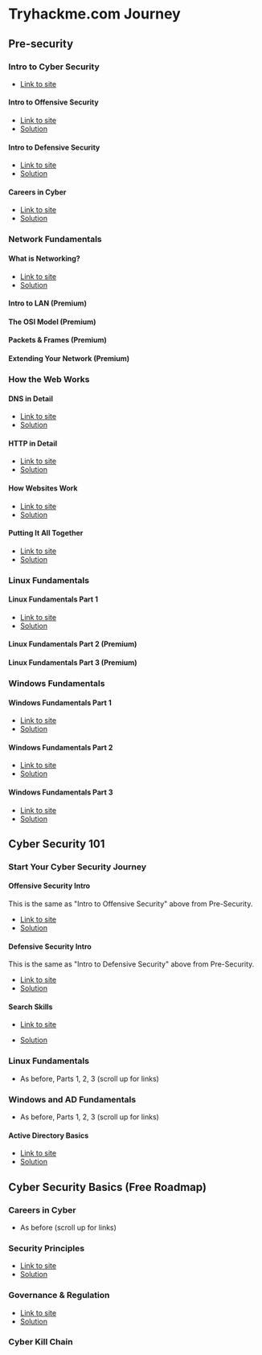 # Tryhackme.com Journey

## Pre-security

### Intro to Cyber Security

- [Link to site](https://tryhackme.com/r/module/introduction-to-cyber-security)

#### Intro to Offensive Security

- [Link to site](https://tryhackme.com/r/room/introtooffensivesecurity)
- [Solution](01-pre-security/01-intro-to-cyber-security/01-intro-to-offensive-security.md)

#### Intro to Defensive Security

- [Link to site](https://tryhackme.com/r/room/introtooffensivesecurity)
- [Solution](01-pre-security/01-intro-to-cyber-security/02-intro-to-defensive-security.md)

#### Careers in Cyber

- [Link to site](https://tryhackme.com/r/room/careersincyber)
- [Solution](01-pre-security/01-intro-to-cyber-security/03-careers-in-cyber.md)

### Network Fundamentals

#### What is Networking?

- [Link to site](https://tryhackme.com/r/room/whatisnetworking)
- [Solution](01-pre-security/02-network-fundamentals/01-what-is-networking.md)

#### Intro to LAN (Premium)

#### The OSI Model (Premium)

#### Packets & Frames (Premium)

#### Extending Your Network (Premium)

### How the Web Works

#### DNS in Detail

- [Link to site](https://tryhackme.com/r/room/dnsindetail)
- [Solution](01-pre-security/03-how-the-web-works/01-dns-in-detail.md)

#### HTTP in Detail

- [Link to site](https://tryhackme.com/r/room/httpindetail)
- [Solution](01-pre-security/03-how-the-web-works/02-http-in-detail.md)

#### How Websites Work

- [Link to site](https://tryhackme.com/r/room/howwebsiteswork)
- [Solution](01-pre-security/03-how-the-web-works/03-how-websites-work.md)

#### Putting It All Together

- [Link to site](https://tryhackme.com/r/room/puttingitalltogether)
- [Solution](01-pre-security/03-how-the-web-works/04-putting-it-all-together.md)

### Linux Fundamentals

#### Linux Fundamentals Part 1

- [Link to site](https://tryhackme.com/r/room/linuxfundamentalspart1)
- [Solution](01-pre-security/04-linux-fundamentals/01-part-1.md)

#### Linux Fundamentals Part 2 (Premium)

#### Linux Fundamentals Part 3 (Premium)

### Windows Fundamentals

#### Windows Fundamentals Part 1

- [Link to site](https://tryhackme.com/r/room/windowsfundamentals1xbx)
- [Solution](01-pre-security/05-windows-fundamentals/01-part-1.md)

#### Windows Fundamentals Part 2

- [Link to site](https://tryhackme.com/r/room/windowsfundamentals2x0x)
- [Solution](01-pre-security/05-windows-fundamentals/02-part-2.md)

#### Windows Fundamentals Part 3

- [Link to site](https://tryhackme.com/r/room/windowsfundamentals3xzx)
- [Solution](01-pre-security/05-windows-fundamentals/03-part-3.md)

## Cyber Security 101

### Start Your Cyber Security Journey

#### Offensive Security Intro

This is the same as "Intro to Offensive Security" above from Pre-Security.

- [Link to site](https://tryhackme.com/r/room/offensivesecurityintro)
- [Solution](02-cyber-security-101/01-start-your-cyber-security-journey/01-offensive-security-intro.md)

#### Defensive Security Intro

This is the same as "Intro to Defensive Security" above from Pre-Security.

- [Link to site](https://tryhackme.com/r/room/defensivesecurityintro)
- [Solution](02-cyber-security-101/01-start-your-cyber-security-journey/02-defensive-security-intro.md)

#### Search Skills

- [Link to site](https://tryhackme.com/r/room/searchskills)

- [Solution](02-cyber-security-101/01-start-your-cyber-security-journey/03-search-skills)

### Linux Fundamentals

- As before, Parts 1, 2, 3 (scroll up for links)

### Windows and AD Fundamentals

- As before, Parts 1, 2, 3 (scroll up for links)

#### Active Directory Basics

- [Link to site](https://tryhackme.com/room/winadbasics)
- [Solution](02-cyber-security-101/03-windows-ad-fundamentals/04-active-directory-basics.md)

## Cyber Security Basics (Free Roadmap)

### Careers in Cyber

- As before (scroll up for links)

### Security Principles

- [Link to site](https://tryhackme.com/r/room/securityprinciples)
- [Solution](03-cyber-security-basic-free/02-security-principles.md)

### Governance & Regulation

- [Link to site](https://tryhackme.com/r/room/cybergovernanceregulation)
- [Solution](03-cyber-security-basic-free/03-governance-regulation.md)

### Cyber Kill Chain
